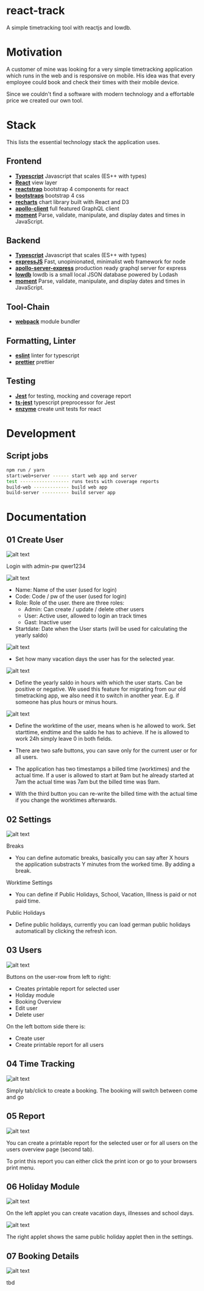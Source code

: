 # react-track

A simple timetracking tool with reactjs and lowdb.

# Motivation

A customer of mine was looking for a very simple timetracking application which runs in the web and is responsive on mobile. His idea was that every employee could book and check their times with their mobile device.

Since we couldn't find a software with modern technology and a effortable price we created our own tool.

# Stack

This lists the essential technology stack the application uses.

## Frontend 

- [**Typescript**](https://www.typescriptlang.org/) Javascript that scales (ES++ with types)
- [**React**](https://facebook.github.io/react/) view layer
- [**reactstrap**](https://reactstrap.github.io/) bootstrap 4 components for react
- [**bootstraps**](https://v4-alpha.getbootstrap.com/) bootstrap 4 css
- [**recharts**](https://github.com/recharts/recharts) chart library built with React and D3
- [**apollo-client**](https://github.com/apollographql/apollo-client) full featured GraphQL client
- [**moment**](https://momentjs.com/) Parse, validate, manipulate, and display dates and times in JavaScript.

## Backend

- [**Typescript**](https://www.typescriptlang.org/) Javascript that scales (ES++ with types)
- [**expressJS**](https://github.com/expressjs) Fast, unopinionated, minimalist web framework for node
- [**apollo-server-express**](https://github.com/apollographql/apollo-server) production ready graphql server for express
- [**lowdb**](https://github.com/typicode/lowdb) lowdb is a small local JSON database powered by Lodash
- [**moment**](https://momentjs.com/) Parse, validate, manipulate, and display dates and times in JavaScript.

## Tool-Chain

- [**webpack**](https://webpack.js.org/) module bundler

## Formatting, Linter

- [**eslint**](https://eslint.org/) linter for typescript
- [**prettier**](https://github.com/prettier/prettier) prettier

## Testing

- [**Jest**](https://facebook.github.io/jest/) for testing, mocking and coverage report
- [**ts-jest**](https://github.com/kulshekhar/ts-jest) typescript preprocessor for Jest
- [**enzyme**](https://github.com/airbnb/enzyme) create unit tests for react

# Development

## Script jobs

```bash
npm run / yarn
start:web+server ------ start web app and server
test ------------------ runs tests with coverage reports
build-web ------------- build web app
build-server ---------- build server app
```

# Documentation

## 01 Create User

![alt text](doc/00_Login.png "00_Login")

Login with admin-pw qwer1234

![alt text](doc/01_CreateUser.png "01_CreateUser")

- Name: Name of the user (used for login)
- Code: Code / pw of the user (used for login)
- Role: Role of the user. there are three roles:
    - Admin: Can create / update / delete other users
    - User: Active user, allowed to login an track times
    - Gast: Inactive user
- Startdate: Date when the User starts (will be used for calculating the yearly saldo)

![alt text](doc/01.2_CreateUser_Holiday.png "01.2_CreateUser_Holiday")

- Set how many vacation days the user has for the selected year.

![alt text](doc/01.3_CreateUser_Saldo.png "01.3_CreateUser_Saldo")

- Define the yearly saldo in hours with which the user starts. Can be positive or negative. We used this feature for migrating from our old timetracking app, we also need it to switch in another year.
E.g. if someone has plus hours or minus hours.

![alt text](doc/01.4_CreateUser_WorkTime.png "01.4_CreateUser_WorkTime")

- Define the worktime of the user, means when is he allowed to work.
Set starttime, endtime and the saldo he has to achieve.
If he is allowed to work 24h simply leave 0 in both fields.

- There are two safe buttons, you can save only for the current user or for all users.

- The application has two timestamps a billed time (worktimes) and the actual time. If a user is allowed to start at 9am but he already started at 7am the actual time was 7am but the billed time was 9am. 

- With the third button you can re-write the billed time with the actual time if you change the worktimes afterwards.

## 02 Settings

![alt text](doc/02_Settings.png "02_Settings")

Breaks
- You can define automatic breaks, basically you can say after X hours the application substracts Y minutes from the worked time. By adding a break.

Worktime Settings
- You can define if Public Holidays, School, Vacation, Illness is paid or not paid time.

Public Holidays
- Define public holidays, currently you can load german public holidays automaticall by clicking the refresh icon.

## 03 Users

![alt text](doc/03_Users.png "03_Users")

Buttons on the user-row from left to right:

- Creates printable report for selected user
- Holiday module
- Booking Overview
- Edit user
- Delete user

On the left bottom side there is:

- Create user
- Create printable report for all users

## 04 Time Tracking

![alt text](doc/04_TimeTracking.png "04_TimeTracking")

Simply tab/click to create a booking. The booking will switch between come and go

## 05 Report

![alt text](doc/05_Report.png "05_Report")

You can create a printable report for the selected user or for all users on the users overview page (second tab).

To print this report you can either click the print icon or go to your browsers print menu.

## 06 Holiday Module

![alt text](doc/06_HolidayModule.png "06 HolidayModule")

On the left applet you can create vacation days, illnesses and school days.

![alt text](doc/06.1_HolidayModule.png "06.1 HolidayModule")

The right applet shows the same public holiday applet then in the settings.

## 07 Booking Details

![alt text](doc/07_BookingDetails.png "07 Booking Details")

tbd